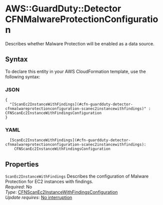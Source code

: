 # AWS::GuardDuty::Detector CFNMalwareProtectionConfiguration<a name="aws-properties-guardduty-detector-cfnmalwareprotectionconfiguration"></a>

Describes whether Malware Protection will be enabled as a data source\.

## Syntax<a name="aws-properties-guardduty-detector-cfnmalwareprotectionconfiguration-syntax"></a>

To declare this entity in your AWS CloudFormation template, use the following syntax:

### JSON<a name="aws-properties-guardduty-detector-cfnmalwareprotectionconfiguration-syntax.json"></a>

```
{
  "[ScanEc2InstanceWithFindings](#cfn-guardduty-detector-cfnmalwareprotectionconfiguration-scanec2instancewithfindings)" : CFNScanEc2InstanceWithFindingsConfiguration
}
```

### YAML<a name="aws-properties-guardduty-detector-cfnmalwareprotectionconfiguration-syntax.yaml"></a>

```
  [ScanEc2InstanceWithFindings](#cfn-guardduty-detector-cfnmalwareprotectionconfiguration-scanec2instancewithfindings):
    CFNScanEc2InstanceWithFindingsConfiguration
```

## Properties<a name="aws-properties-guardduty-detector-cfnmalwareprotectionconfiguration-properties"></a>

`ScanEc2InstanceWithFindings` <a name="cfn-guardduty-detector-cfnmalwareprotectionconfiguration-scanec2instancewithfindings"></a>
Describes the configuration of Malware Protection for EC2 instances with findings\.  
_Required_: No  
_Type_: [CFNScanEc2InstanceWithFindingsConfiguration](aws-properties-guardduty-detector-cfnscanec2instancewithfindingsconfiguration.md)  
_Update requires_: [No interruption](https://docs.aws.amazon.com/AWSCloudFormation/latest/UserGuide/using-cfn-updating-stacks-update-behaviors.html#update-no-interrupt)
